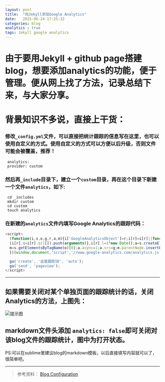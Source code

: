```yaml
---
layout: post
title:  "向Jekyll添加Google Analytics"
date:   2015-06-24 17:25:32
categories: blog
analytics : true
tags: Jekyll google analytics
---
```


# 由于要用Jekyll + github page搭建blog，想要添加analytics的功能，便于管理。便从网上找了方法，记录总结下来，与大家分享。


# 背景知识不多说，直接上干货：                  
### 修改`_config.yml`文件，可以直接把统计跟踪的信息写在这里，也可以使用自定义的方式。使用自定义的方式可以方便以后升级，否则文件可能会被覆盖，推荐！      
     analytics:       
     provider: custom      


### 然后再`_include`目录下，建立一个`custom`目录，再在这个目录下新建一个文件`analytics`，如下:
     cd _includes       
     mkdir custom     
     cd custom     
     touch analytics          


### 在新建的`analytics`文件内填写Google Analytics的跟踪代码：
 
```JavaScript
<script>
  (function(i,s,o,g,r,a,m){i['GoogleAnalyticsObject']=r;i[r]=i[r]||function(){
  (i[r].q=i[r].q||[]).push(arguments)},i[r].l=1*new Date();a=s.createElement(o),
  m=s.getElementsByTagName(o)[0];a.async=1;a.src=g;m.parentNode.insertBefore(a,m)
  })(window,document,'script','//www.google-analytics.com/analytics.js','ga');

  ga('create', '这是跟踪ID', 'auto');
  ga('send', 'pageview');
</script>
```    

***

## 如果需要关闭对某个单独页面的跟踪统计的话，关闭Analytics的方法，上图先：

![提示图](http://ww2.sinaimg.cn/large/0069kYsZjw1etfbviyllpj30d705et99.jpg)

## markdown文件头添加 `analytics: false`即可关闭对该blog文件的跟踪统计，图中为打开状态。

PS:可以在sublime里建议blog的markdown模板，以后直接填写内容就可以了，很简单吧。

***

> 参考资料：
  [Blog Configuration](http://jekyllbootstrap.com/usage/blog-configuration.html)


